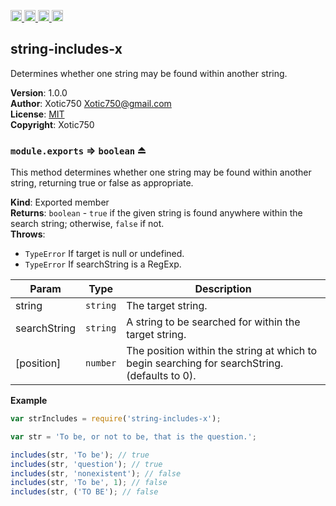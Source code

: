 <a href="https://travis-ci.org/Xotic750/string-includes-x"
   title="Travis status">
<img
   src="https://travis-ci.org/Xotic750/string-includes-x.svg?branch=master"
   alt="Travis status" height="18"/>
</a>
<a href="https://david-dm.org/Xotic750/string-includes-x"
   title="Dependency status">
<img src="https://david-dm.org/Xotic750/string-includes-x.svg"
   alt="Dependency status" height="18"/>
</a>
<a href="https://david-dm.org/Xotic750/string-includes-x#info=devDependencies"
   title="devDependency status">
<img src="https://david-dm.org/Xotic750/string-includes-x/dev-status.svg"
   alt="devDependency status" height="18"/>
</a>
<a href="https://badge.fury.io/js/string-includes-x" title="npm version">
<img src="https://badge.fury.io/js/string-includes-x.svg"
   alt="npm version" height="18"/>
</a>
<a name="module_string-includes-x"></a>

## string-includes-x
Determines whether one string may be found within another string.

**Version**: 1.0.0  
**Author**: Xotic750 <Xotic750@gmail.com>  
**License**: [MIT](&lt;https://opensource.org/licenses/MIT&gt;)  
**Copyright**: Xotic750  
<a name="exp_module_string-includes-x--module.exports"></a>

### `module.exports` ⇒ <code>boolean</code> ⏏
This method determines whether one string may be found within another string,
returning true or false as appropriate.

**Kind**: Exported member  
**Returns**: <code>boolean</code> - `true` if the given string is found anywhere within the
 search string; otherwise, `false` if not.  
**Throws**:

- <code>TypeError</code> If target is null or undefined.
- <code>TypeError</code> If searchString is a RegExp.


| Param | Type | Description |
| --- | --- | --- |
| string | <code>string</code> | The target string. |
| searchString | <code>string</code> | A string to be searched for within the  target string. |
| [position] | <code>number</code> | The position within the string at which to begin  searching for searchString.(defaults to 0). |

**Example**  
```js
var strIncludes = require('string-includes-x');

var str = 'To be, or not to be, that is the question.';

includes(str, 'To be'); // true
includes(str, 'question'); // true
includes(str, 'nonexistent'); // false
includes(str, 'To be', 1); // false
includes(str, ('TO BE'); // false
```
